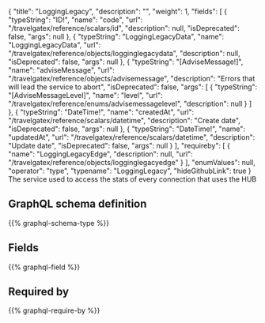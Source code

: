 {
  "title": "LoggingLegacy",
  "description": "",
  "weight": 1,
  "fields": [
    {
      "typeString": "ID!",
      "name": "code",
      "url": "/travelgatex/reference/scalars/id",
      "description": null,
      "isDeprecated": false,
      "args": null
    },
    {
      "typeString": "LoggingLegacyData",
      "name": "LoggingLegacyData",
      "url": "/travelgatex/reference/objects/logginglegacydata",
      "description": null,
      "isDeprecated": false,
      "args": null
    },
    {
      "typeString": "[AdviseMessage!]",
      "name": "adviseMessage",
      "url": "/travelgatex/reference/objects/advisemessage",
      "description": "Errors that will lead the service to abort",
      "isDeprecated": false,
      "args": [
        {
          "typeString": "[AdviseMessageLevel]",
          "name": "level",
          "url": "/travelgatex/reference/enums/advisemessagelevel",
          "description": null
        }
      ]
    },
    {
      "typeString": "DateTime!",
      "name": "createdAt",
      "url": "/travelgatex/reference/scalars/datetime",
      "description": "Create date",
      "isDeprecated": false,
      "args": null
    },
    {
      "typeString": "DateTime!",
      "name": "updatedAt",
      "url": "/travelgatex/reference/scalars/datetime",
      "description": "Update date",
      "isDeprecated": false,
      "args": null
    }
  ],
  "requireby": [
    {
      "name": "LoggingLegacyEdge",
      "description": null,
      "url": "/travelgatex/reference/objects/logginglegacyedge"
    }
  ],
  "enumValues": null,
  "operator": "type",
  "typename": "LoggingLegacy",
  "hideGithubLink": true
}
The service used to access the stats of every connection that uses the HUB
## GraphQL schema definition

{{% graphql-schema-type %}}

## Fields

{{% graphql-field %}}

## Required by

{{% graphql-require-by %}}
